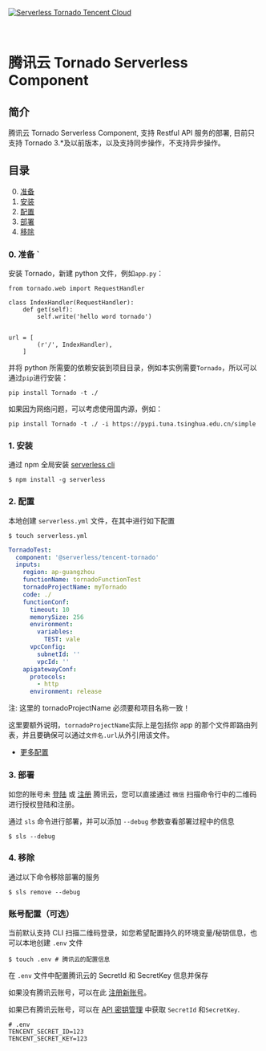 <!--
title: Serverless Framework - Components 最佳实践  - 部署 Python Tornado 框架
menuText: 部署 Python Tornado 框架
menuOrder: 4
layout: Doc
-->

[![Serverless Tornado Tencent Cloud](https://img.serverlesscloud.cn/202031/1583057587331-tornado_%E9%95%BF.png)](http://serverless.com)

&nbsp;

# 腾讯云 Tornado Serverless Component

## 简介

腾讯云 Tornado Serverless Component, 支持 Restful API 服务的部署, 目前只支持 Tornado 3.\*及以前版本，以及支持同步操作，不支持异步操作。

## 目录

0. [准备](#0-准备)
1. [安装](#1-安装)
1. [配置](#2-配置)
1. [部署](#3-部署)
1. [移除](#4-移除)

### 0. 准备 `

安装 Tornado，新建 python 文件，例如`app.py`：

```pyyhon
from tornado.web import RequestHandler

class IndexHandler(RequestHandler):
    def get(self):
        self.write('hello word tornado')


url = [
        (r'/', IndexHandler),
    ]

```

并将 python 所需要的依赖安装到项目目录，例如本实例需要`Tornado`，所以可以通过`pip`进行安装：

```
pip install Tornado -t ./
```

如果因为网络问题，可以考虑使用国内源，例如：

```
pip install Tornado -t ./ -i https://pypi.tuna.tsinghua.edu.cn/simple
```

### 1. 安装

通过 npm 全局安装 [serverless cli](https://github.com/serverless/serverless)

```shell
$ npm install -g serverless
```

### 2. 配置

本地创建 `serverless.yml` 文件，在其中进行如下配置

```shell
$ touch serverless.yml
```

```yml
TornadoTest:
  component: '@serverless/tencent-tornado'
  inputs:
    region: ap-guangzhou
    functionName: tornadoFunctionTest
    tornadoProjectName: myTornado
    code: ./
    functionConf:
      timeout: 10
      memorySize: 256
      environment:
        variables:
          TEST: vale
      vpcConfig:
        subnetId: ''
        vpcId: ''
    apigatewayConf:
      protocols:
        - http
      environment: release
```

注: 这里的 tornadoProjectName 必须要和项目名称一致！

这里要额外说明，`tornadoProjectName`实际上是包括你 app 的那个文件即路由列表，并且要确保可以通过`文件名.url`从外引用该文件。

- [更多配置](https://github.com/serverless-tencent/tencent-tornado/blob/master/docs/configure.md)

### 3. 部署

如您的账号未 [登陆](https://cloud.tencent.com/login) 或 [注册](https://cloud.tencent.com/register) 腾讯云，您可以直接通过 `微信` 扫描命令行中的二维码进行授权登陆和注册。

通过 `sls` 命令进行部署，并可以添加 `--debug` 参数查看部署过程中的信息

```shell
$ sls --debug
```

### 4. 移除

通过以下命令移除部署的服务

```shell
$ sls remove --debug
```

### 账号配置（可选）

当前默认支持 CLI 扫描二维码登录，如您希望配置持久的环境变量/秘钥信息，也可以本地创建 `.env` 文件

```shell
$ touch .env # 腾讯云的配置信息
```

在 `.env` 文件中配置腾讯云的 SecretId 和 SecretKey 信息并保存

如果没有腾讯云账号，可以在此 [注册新账号](https://cloud.tencent.com/register)。

如果已有腾讯云账号，可以在 [API 密钥管理](https://console.cloud.tencent.com/cam/capi) 中获取 `SecretId` 和`SecretKey`.

```text
# .env
TENCENT_SECRET_ID=123
TENCENT_SECRET_KEY=123
```
